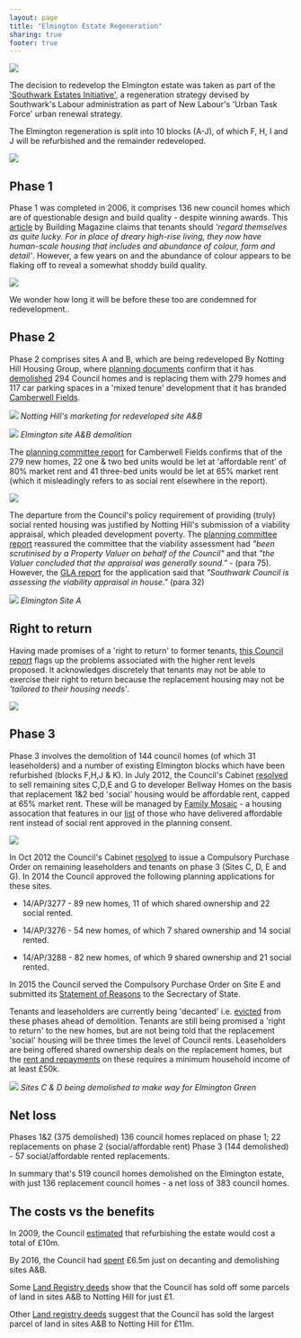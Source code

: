 ```yaml
---
layout: page
title: "Elmington Estate Regeneration"
sharing: true
footer: true
---
```

![](/img/elmingtonsnotes.jpg)

The decision to redevelop the Elmington estate was taken as part of the ['Southwark Estates Initiative'](http://embed.verite.co/timeline/?source=0Aprl6XcACewydEhRaWFOLVBfUjBSVW1HUGVZNEhGeFE&font=Bevan-PotanoSans&maptype=toner&lang=en&hash_bookmark=true&start_zoom_adjust=2&height=650#1), a regeneration strategy devised by Southwark's Labour administration as part of New Labour's 'Urban Task Force' urban renewal strategy. 

The Elmington regeneration is split into 10 blocks (A-J), of which F, H, I and J will be refurbished and the remainder redeveloped.

![](/img/elmingtonphasingplan.jpg)

## Phase 1
Phase 1 was completed in 2006, it comprises 136 new council homes which are of questionable design and build quality - despite winning awards. This [article](http://www.building.co.uk/bright-young-homes/3053009.article) by Building Magazine claims that tenants should _'regard themselves as quite lucky. For in place of dreary high-rise living, they now have human-scale housing that includes and abundance of colour, form and detail'_. However, a few years on and the abundance of colour appears to be flaking off to reveal a somewhat shoddy build quality. 

![](/img/brisbanestreet.jpg)

We wonder how long it will be before these too are condemned for redevelopment..

## Phase 2
Phase 2 comprises sites A and B, which are being redeveloped By Notting Hill Housing Group, where [planning documents](http://planbuild.southwark.gov.uk/documents/?GetDocument=%7b%7b%7b!XXOecz%2bOmRk2JFLLeX0iRw%3d%3d!%7d%7d%7d) confirm that it has [demolished](http://directobjective.blogspot.co.uk/2011/12/elmington-estate-revisited.html) 294 Council homes and is replacing them with 279 homes and 117 car parking spaces in a 'mixed tenure' development that it has branded [Camberwell Fields](http://www.camberwellfields.com/). 

![](http://crappistmartin.github.io/images/camberwellfieldslogo.png)
*Notting Hill's marketing for redeveloped site A&B*

![](http://crappistmartin.github.io/images/elmingtonestate.jpg)
*Elmington site A&B demolition*


The [planning committee report](http://planbuild.southwark.gov.uk/documents/?GetDocument=%7b%7b%7b!XXOecz%2bOmRk2JFLLeX0iRw%3d%3d!%7d%7d%7d) for Camberwell Fields confirms that of the 279 new homes, 22 one & two bed units would be let at 'affordable rent' of 80% market rent and 41 three-bed units would be let at 65% market rent (which it misleadingly refers to as social rent elsewhere in the report).

![](https://pbs.twimg.com/media/CgB9qUqXIAEC4RY.jpg)

The departure from the Council's policy requirement of providing (truly) social rented housing was justified by Notting Hill's submission of a viability appraisal, which pleaded development poverty. The [planning committee report](http://planbuild.southwark.gov.uk/documents/?GetDocument=%7b%7b%7b!XXOecz%2bOmRk2JFLLeX0iRw%3d%3d!%7d%7d%7d) reassured the committee that the viability assessment had _"been scrutinised by a Property Valuer on behalf of the Council"_ and that _"the Valuer concluded that the appraisal was generally sound."_ - (para 75). However, the [GLA report](https://www.london.gov.uk/sites/default/files/PAWS/media_id_204229/edmund_street_se5_report.pdf) for the application said that _"Southwark Council is assessing the viability appraisal in house."_ (para 32) 

![](http://35percent.org/img/Elmington.jpeg)
*Elmington Site A*

## Right to return
Having made promises of a 'right to return' to former tenants, [this Council report](http://moderngov.southwark.gov.uk/mgConvert2PDF.aspx?ID=17695) flags up the problems associated with the higher rent levels proposed. It acknowledges discretely that tenants may not be able to exercise their right to return because the replacement housing may not be _'tailored to their housing needs'_.

![](https://pbs.twimg.com/media/Cf_uVcCWQAAWZuF.jpg)

## Phase 3
Phase 3 involves the demolition of 144 council homes (of which 31 leaseholders) and a number of existing Elmington blocks which have been refurbished (blocks F,H,J & K).
In July 2012, the Council's Cabinet [resolved](http://moderngov.southwark.gov.uk/documents/s30291/Report%20Disposal%20of%20the%20Councils%20freehold%20interest%20in%20Elmington%20estate%20sites%20C%20D%20E%20and%20G%20Camberw.pdf) to sell remaining sites C,D,E and G to developer Bellway Homes on the basis that replacement 1&2 bed 'social' housing would be affordable rent, capped at 65% market rent. These will be managed by [Family Mosaic](http://www.familymosaic.co.uk/home/index.html) - a housing assocation that features in our [list](http://35percent.org/img/section106_tenure_breaches.pdf) of those who have delivered affordable rent instead of social rent approved in the planning consent. 

![](http://crappistmartin.github.io/images/elmingtondisposal.png)

In Oct 2012 the Council's Cabinet [resolved](http://moderngov.southwark.gov.uk/ieListDocuments.aspx?CId=302&MId=4247&Ver=4) to issue a Compulsory Purchase Order on remaining leaseholders and tenants on phase 3 (Sites C, D, E and G). In 2014 the Council approved the following planning applications for these sites.

 * 14/AP/3277 - 89 new homes, 11 of which shared ownership and 22 social rented.

 * 14/AP/3276 - 54 new homes, of which 7 shared ownership and 14 social rented.

 * 14/AP/3288 - 82 new homes, of which 9 shared ownership and 21 social rented.


In 2015 the Council served the Compulsory Purchase Order on Site E and submitted its [Statement of Reasons](/img/ElmingtonSiteE_SOR.pdf) to the Secrectary of State. 

Tenants and leaseholders are currently being 'decanted' i.e. [evicted](https://housingactionsouthwarkandlambeth.wordpress.com/2015/05/05/eviction-resistance-success-in-camberwell/) from these phases ahead of demolition. Tenants are still being promised a 'right to return' to the new homes, but are not being told that the replacement 'social' housing will be three times the level of Council rents. Leaseholders are being offered shared ownership deals on the replacement homes, but the [rent and repayments](http://crappistmartin.github.io/images/CamberwellFields.pdf) on these requires a minimum household income of at least £50k.

![](/img/elmingtongreen.jpg)
*Sites C & D being demolished to make way for _Elmington Green_*

## Net loss
Phases 1&2 (375 demolished) 136 council homes replaced on phase 1; 22 replacements on phase 2 (social/affordable rent) 
Phase 3 (144 demolished) - 57 social/affordable rented replacements.

In summary that's 519 council homes demolished on the Elmington estate, with just 136 replacement council homes - a net loss of 383 council homes.

## The costs vs the benefits
In 2009, the Council [estimated](http://moderngov.southwark.gov.uk/documents/s9280/Executive%20report.pdf) that refurbishing the estate would cost a total of £10m. 

By 2016, the Council had [spent](https://www.whatdotheyknow.com/request/cost_to_date_of_elmington_estate?unfold=1#incoming-796509) £6.5m just on decanting and demolishing sites A&B.

Some [Land Registry deeds](/img/ElmingtonLR.pdf) show that the Council has sold off some parcels of land in sites A&B to Notting Hill for just £1.

Other [Land registry deeds](http://crappistmartin.github.io/images/LRegisterElmingtonAandB.pdf) suggest that the Council has sold the largest parcel of land in sites A&B to Notting Hill for £11m.
